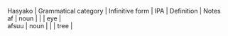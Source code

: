 Hasyako |	Grammatical category |	Infinitive form	| IPA	| Definition	| Notes																		
af | 	noun	| | |		eye	| 																					
afsuu	| noun	| | |		tree	|																					
